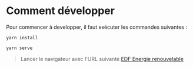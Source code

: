 # Comment développer

Pour commencer à developper, il faut exécuter les commandes suivantes :

````script
yarn install

yarn serve
````

> Lancer le navigateur avec l'URL suivante <a href="http://localhost:4200" target="_blank">EDF Energie renouvelable</a>
